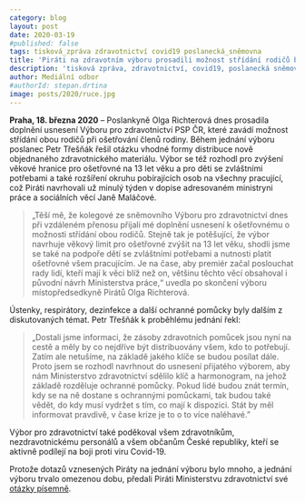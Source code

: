 ```yaml
---
category: blog
layout: post
date: 2020-03-19
#published: false
tags: tisková_zpráva zdravotnictví covid19 poslanecká_sněmovna
title: 'Piráti na zdravotním výboru prosadili možnost střídání rodičů během domácího ošetřování'
description: 'tisková zpráva, zdravotnictví, covid19, poslanecká sněmovna'
author: Mediální odbor
#authorId: stepan.drtina
image: posts/2020/ruce.jpg
---
```


**Praha, 18. března 2020** – Poslankyně Olga Richterová dnes prosadila doplnění usnesení Výboru pro zdravotnictví PSP ČR, které zavádí možnost střídání obou rodičů při ošetřování členů rodiny. Během jednání výboru poslanec Petr Třešňák řešil otázku vhodné formy distribuce nově objednaného zdravotnického materiálu. Výbor se též rozhodl pro zvýšení věkové hranice pro ošetřovné na 13 let věku a pro děti se zvláštními potřebami a také rozšíření okruhu pobírajících osob na všechny pracující, což Piráti navrhovali už minulý týden v dopise adresovaném ministryni práce a sociálních věcí Janě Maláčové. 

> „Těší mě, že kolegové ze sněmovního Výboru pro zdravotnictví dnes při vzdáleném přenosu přijali mé doplnění usnesení k ošetřovnému o možnosti střídání obou rodičů. Stejně tak je potěšující, že výbor navrhuje věkový limit pro ošetřovné zvýšit na 13 let věku, shodli jsme se také na podpoře dětí se zvláštními potřebami a nutnosti platit ošetřovné všem pracujícím. Je na čase, aby premiér začal poslouchat rady lidí, kteří mají k věci blíž než on, většinu těchto věcí obsahoval i původní návrh Ministerstva práce,“ 
uvedla po skončení výboru místopředsedkyně Pirátů Olga Richterová.

Ústenky, respirátory, dezinfekce a další ochranné pomůcky byly dalším z diskutovaných témat. Petr Třešňák k proběhlému jednání řekl:
> „Dostali jsme informaci, že zásoby zdravotních pomůcek jsou nyní na cestě a měly by co nejdříve být distribuovány všem, kdo to potřebují. Zatím ale netušíme, na základě jakého klíče se budou posílat dále. Proto jsem se rozhodl navrhnout do usnesení přijatého výborem, aby nám Ministerstvo zdravotnictví sdělilo klíč a harmonogram, na jehož základě rozděluje ochranné pomůcky. Pokud lidé budou znát termín, kdy se na ně dostane s ochrannými pomůckami, tak budou také vědět, do kdy musí vydržet s tím, co mají k dispozici. Stát by měl informovat pravdivě,  v čase krize je to o to více naléhavé.”

Výbor pro zdravotnictví také poděkoval všem zdravotníkům, nezdravotnickému personálů a všem občanům České republiky, kteří se aktivně podílejí na boji proti viru Covid-19.

Protože dotazů vznesených Piráty na jednání výboru bylo mnoho, a jednání výboru trvalo omezenou dobu, předali Piráti Ministerstvu zdravotnictví své [otázky písemně](https://pirati.cz/assets/pdf/dotazy-mzd-tresnak.pdf).
